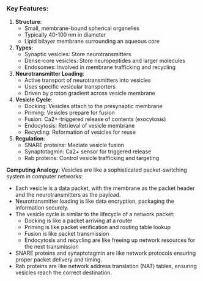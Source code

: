 ### Key Features:

1. **Structure**:
    - Small, membrane-bound spherical organelles
    - Typically 40-100 nm in diameter
    - Lipid bilayer membrane surrounding an aqueous core
2. **Types**:
    - Synaptic vesicles: Store neurotransmitters
    - Dense-core vesicles: Store neuropeptides and larger molecules
    - Endosomes: Involved in membrane trafficking and recycling
3. **Neurotransmitter Loading**:
    - Active transport of neurotransmitters into vesicles
    - Uses specific vesicular transporters
    - Driven by proton gradient across vesicle membrane
4. **Vesicle Cycle**:
    - Docking: Vesicles attach to the presynaptic membrane
    - Priming: Vesicles prepare for fusion
    - Fusion: Ca2+-triggered release of contents (exocytosis)
    - Endocytosis: Retrieval of vesicle membrane
    - Recycling: Reformation of vesicles for reuse
5. **Regulation**:
    - SNARE proteins: Mediate vesicle fusion
    - Synaptotagmin: Ca2+ sensor for triggered release
    - Rab proteins: Control vesicle trafficking and targeting

**Computing Analogy**: Vesicles are like a sophisticated packet-switching system in computer networks:

- Each vesicle is a data packet, with the membrane as the packet header and the neurotransmitters as the payload.
- Neurotransmitter loading is like data encryption, packaging the information securely.
- The vesicle cycle is similar to the lifecycle of a network packet:
    - Docking is like a packet arriving at a router
    - Priming is like packet verification and routing table lookup
    - Fusion is like packet transmission
    - Endocytosis and recycling are like freeing up network resources for the next transmission
- SNARE proteins and synaptotagmin are like network protocols ensuring proper packet delivery and timing.
- Rab proteins are like network address translation (NAT) tables, ensuring vesicles reach the correct destination.